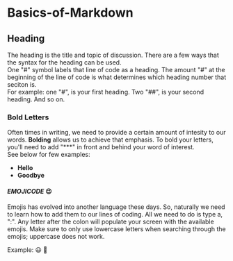 # Basics-of-Markdown

## Heading
The heading is the title and topic of discussion. There are a few ways that the syntax for the heading can be used.   
One "#" symbol labels that line of code as a heading. The amount "#" at the beginning of the line of code is what determines which heading number that seciton is.    
For example: one "#", is your first heading. Two "##", is your second heading. And so on.   

### Bold Letters
Often times in writing, we need to provide a certain amount of intesity to our words. **Bolding** allows us to achieve that emphasis. To bold your letters, you'll need to add "***" in front and behind your word of interest.  
See below for few examples:   
- **Hello**
- **Goodbye**

#### ***EMOJICODE*** 😉

Emojis has evolved into another language these days. So, naturally we need to learn how to add them to our lines of coding. All we need to do is type a, ":". Any letter after the colon will populate your screen with the available emojis. Make sure to only use lowercase letters when searching through the emojis; uppercase does not work. 

Example: 😃 🙂
